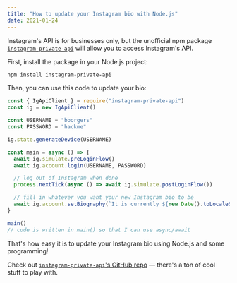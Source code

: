```yaml
---
title: "How to update your Instagram bio with Node.js"
date: 2021-01-24
---
```

Instagram's API is for businesses only, but the unofficial npm package [`instagram-private-api`](https://npm.im/instagram-private-api) will allow you to access Instagram's API.

First, install the package in your Node.js project:

```bash
npm install instagram-private-api
```

Then, you can use this code to update your bio:

```javascript
const { IgApiClient } = require("instagram-private-api")
const ig = new IgApiClient()

const USERNAME = "bborgers"
const PASSWORD = "hackme"

ig.state.generateDevice(USERNAME)

const main = async () => {
  await ig.simulate.preLoginFlow()
  await ig.account.login(USERNAME, PASSWORD)

  // log out of Instagram when done
  process.nextTick(async () => await ig.simulate.postLoginFlow())

  // fill in whatever you want your new Instagram bio to be
  await ig.account.setBiography(`It is currently ${new Date().toLocaleString()}`)
}

main()
// code is written in main() so that I can use async/await
```

That's how easy it is to update your Instagram bio using Node.js and some programming!

Check out [`instagram-private-api`'s GitHub repo](https://github.com/dilame/instagram-private-api) — there's a ton of cool stuff to play with.